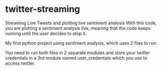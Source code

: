 # twitter-streaming
Streaming Live Tweets and plotting live sentiment analysis
With this code, you are plotting a sentiment analysis live, meaning that the code keeps running until the user decides to stop it.

My first python project using sentiment analysis, which uses 2 files to run.

You need to run both files in 2 separate modules and store your twitter credentials in a 3rd module named user_credentials which you use to access twitter.
